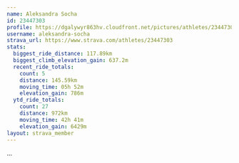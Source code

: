 ```yaml
---
name: Aleksandra Socha
id: 23447303
profile: https://dgalywyr863hv.cloudfront.net/pictures/athletes/23447303/14745546/4/large.jpg
username: aleksandra-socha
strava_url: https://www.strava.com/athletes/23447303
stats:
  biggest_ride_distance: 117.89km
  biggest_climb_elevation_gain: 637.2m
  recent_ride_totals:
    count: 5
    distance: 145.59km
    moving_time: 05h 52m
    elevation_gain: 786m
  ytd_ride_totals:
    count: 27
    distance: 972km
    moving_time: 42h 41m
    elevation_gain: 6429m
layout: strava_member
--- 
```

...
